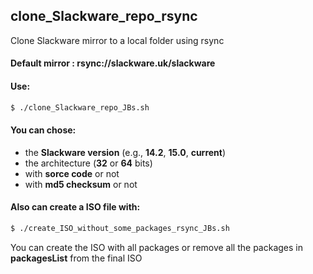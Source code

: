 ## clone_Slackware_repo_rsync
Clone Slackware mirror to a local folder using rsync

#### Default mirror : rsync://slackware.uk/slackware

#### Use:
```sh
$ ./clone_Slackware_repo_JBs.sh
```

#### You can chose:
* the **Slackware version** (e.g., **14.2**, **15.0**, **current**)
* the architecture (**32** or **64** bits)
* with **sorce code** or not
* with **md5 checksum** or not

#### Also can create a ISO file with:

```sh
$ ./create_ISO_without_some_packages_rsync_JBs.sh
```
You can create the ISO with all packages or remove all the packages in **packagesList** from the final ISO
